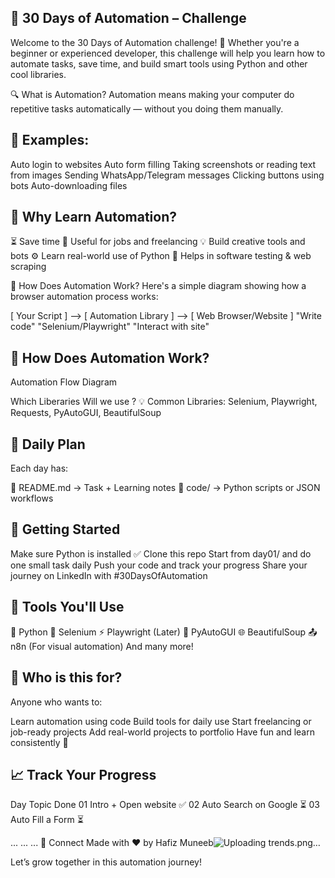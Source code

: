 ##  🤖 30 Days of Automation – Challenge
Welcome to the 30 Days of Automation challenge! 🚀
Whether you're a beginner or experienced developer, this challenge will help you learn how to automate tasks, save time, and build smart tools using Python and other cool libraries.

🔍 What is Automation?
Automation means making your computer do repetitive tasks automatically — without you doing them manually.

## 🧠 Examples:
Auto login to websites
Auto form filling
Taking screenshots or reading text from images
Sending WhatsApp/Telegram messages
Clicking buttons using bots
Auto-downloading files

##  🧠 Why Learn Automation?
⏳ Save time
💼 Useful for jobs and freelancing
💡 Build creative tools and bots
⚙️ Learn real-world use of Python
🧪 Helps in software testing & web scraping

🔄 How Does Automation Work?
Here's a simple diagram showing how a browser automation process works:

[ Your Script ] --> [ Automation Library ] --> [ Web Browser/Website ] "Write code" "Selenium/Playwright" "Interact with site"

## 🔄 How Does Automation Work?
Automation Flow Diagram

Which Liberaries Will we use ?
💡 Common Libraries: Selenium, Playwright, Requests, PyAutoGUI, BeautifulSoup

## 📅 Daily Plan
Each day has:

📄 README.md → Task + Learning notes
🧪 code/ → Python scripts or JSON workflows

## 🚦 Getting Started
Make sure Python is installed ✅
Clone this repo
Start from day01/ and do one small task daily
Push your code and track your progress
Share your journey on LinkedIn with #30DaysOfAutomation

## 🧰 Tools You'll Use
🐍 Python
🧪 Selenium
⚡ Playwright (Later)
🔧 PyAutoGUI
🌐 BeautifulSoup
📤 n8n (For visual automation)
And many more!

## 🌟 Who is this for?

Anyone who wants to:

Learn automation using code
Build tools for daily use
Start freelancing or job-ready projects
Add real-world projects to portfolio
Have fun and learn consistently 🚀

##  📈 Track Your Progress

Day	Topic	Done
01	Intro + Open website	✅
02	Auto Search on Google	⏳
03	Auto Fill a Form	⏳

...	...	...
🤝 Connect
Made with ❤️ by Hafiz Muneeb![Uploading trends.png…]()

Let’s grow together in this automation journey!

